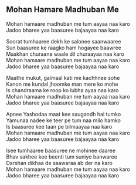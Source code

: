 ## Mohan Hamare Madhuban Me

Mohan hamaare madhuban me tum aayaa naa karo  
Jadoo bharee yaa baasuree bajaayaa naa karo

Soorat tumhaaree dekh ke salonee saanwaaree  
Sun baasuree ke raagko ham hogayee baawree  
Maakhan churaane waale dil churaayaa naa karo  
Mohan hamaare madhuban me tum aayaa naa karo  
Jadoo bharee yaa baasuree bajaayaa naa karo

Maathe mukut, galmaal kati me kachhnee sohe  
Kanon me kundal jhoomke man mere ko mohe  
Is chandraama ke roop ko lubha ayaa naa karo  
Mohan hamaare madhuban me tum aayaa naa karo  
Jadoo bharee yaa baasuree bajaayaa naa karo

Apnee Yashodaa maat kee saugandh hai tumko  
Yamunaa nadee ke teer pe tum naa milo hamko  
Is baasuree kee taan pe bilmaayaa naa karo  
Mohan hamaare madhuban me tum aayaa naa karo  
Jadoo bharee yaa baasuree bajaayaa naa karo

Isee tumhaaree baasuree ne mohinee daaree  
Bhav sakhee kee beenti tum suniyo banwaree  
Darshan dikhaa de saawaraa ab der na karo  
Mohan hamaare madhuban me tum aayaa naa karo  
Jadoo bharee yaa baasuree bajaayaa naa karo

